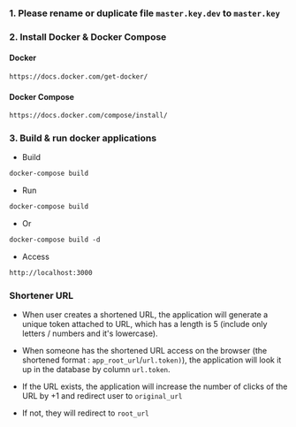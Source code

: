 ### 1. Please rename or duplicate file `master.key.dev` to `master.key`

### 2. Install Docker & Docker Compose

#### Docker
```html
https://docs.docker.com/get-docker/
```

#### Docker Compose
```html
https://docs.docker.com/compose/install/
```

### 3. Build & run docker applications

* Build
```html
docker-compose build
```

* Run
```html
docker-compose build
```

* Or
```html
docker-compose build -d
```

* Access
```html
http://localhost:3000
```

### Shortener URL
* When user creates a shortened URL, the application will generate a unique token attached to URL, which has a length is 5 (include only letters / numbers and it's lowercase).

* When someone has the shortened URL access on the browser (the shortened format : `app_root_url`/`url.token)`), the application will look it up in the database by column `url.token`.

* If the URL exists, the application will increase the number of clicks of the URL by +1 and redirect user to `original_url`

* If not, they will redirect to `root_url`
